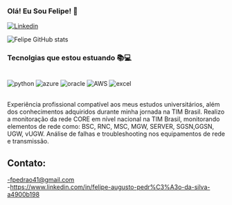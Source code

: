 

### Olá! Eu Sou Felipe! 👋


[![Linkedin](https://img.shields.io/badge/LinkedIn-0077B5?style=for-the-badge&logo=linkedin&logoColor=white)](https://www.linkedin.com/in/felipe-augusto-pedr%C3%A3o-da-silva-a4900b198)

![Felipe GitHub stats](https://github-readme-stats.vercel.app/api?username=Felps2001-byte&show_icons=true&theme=tokyonight)

### Tecnolgias que estou estuando 📚💻

<div style="display: inline_block"><br/>
    <img align="center" alt="python" src="https://img.shields.io/badge/Python-3776AB?style=for-the-badge&logo=python&logoColor=white" />
    <img align="center" alt="azure" src="https://img.shields.io/badge/Microsoft_Azure-0089D6?style=for-the-badge&logo=microsoft-azure&logoColor=white" />
     <img align="center" alt="oracle" src="https://img.shields.io/badge/Oracle-F80000?style=for-the-badge&logo=oracle&logoColor=black" />
      <img align="center" alt="AWS" src="https://img.shields.io/badge/Amazon_AWS-232F3E?style=for-the-badge&logo=amazon-aws&logoColor=white" />
      <img align="center" alt="excel" src="https://img.shields.io/badge/Microsoft_Excel-217346?style=for-the-badge&logo=microsoft-excel&logoColor=white" />
</div><br/>

Experiência profissional compatível aos meus estudos universitários, além dos conhecimentos adquiridos durante minha jornada na TIM Brasil.
Realizo a monitoração da rede CORE em nível nacional na TIM Brasil, monitorando elementos de rede como: BSC, RNC, MSC, MGW, SERVER, SGSN,GGSN, UGW, vUGW.
Análise de falhas e troubleshooting nos equipamentos de rede e transmissão.

## Contato:

-fpedrao41@gmail.com<br/>
-https://www.linkedin.com/in/felipe-augusto-pedr%C3%A3o-da-silva-a4900b198<br/>
